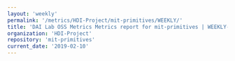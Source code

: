 ```yaml
---
layout: 'weekly'
permalink: '/metrics/HDI-Project/mit-primitives/WEEKLY/'
title: 'DAI Lab OSS Metrics Metrics report for mit-primitives | WEEKLY-REPORT-2019-02-10'
organization: 'HDI-Project'
repository: 'mit-primitives'
current_date: '2019-02-10'
---
```

